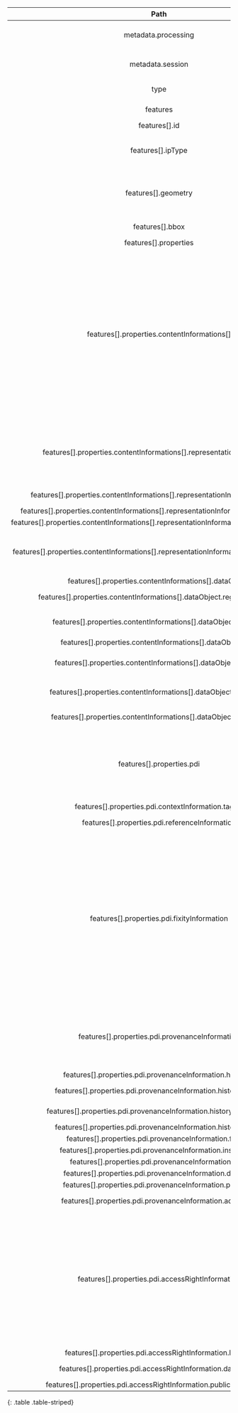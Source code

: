 | Path | Type | Description | Constraints |  
| :--: | :--: | :---------: | :---------: |  
| metadata.processing | `String` | The ingest processing chain to used |  |  
| metadata.session | `String` | The ingestion session identifier |  |  
| type | `String` | Feature collection | Must not be null |  
| features | `Array` | Array of feature |  |  
| features[].id | `String` | SIP id |  |  
| features[].ipType | `String` | GeoJson type representation - RFC 7946 -August 2016 | Must not be null |  
| features[].geometry | `Object` | GeoJson base feature representation - RFC 7946 -August 2016 |  |  
| features[].bbox | `Array` | An optional bounding box |  |  
| features[].properties | `Object` | properties |  |  
| features[].properties.contentInformations[] | `Array` | A set of information that is the original target of preservation or that includes part or all of that information. It is an information object composed of its content data object and its representation information. |  |  
| features[].properties.contentInformations[].representationInformation | `Object` | The information that maps a data object into more meaningful concepts. | Must not be null |  
| features[].properties.contentInformations[].representationInformation.syntax | `Object` | A data objet syntax | Must not be null |  
| features[].properties.contentInformations[].representationInformation.syntax.name | `String` | A syntax name |  |  
| features[].properties.contentInformations[].representationInformation.syntax.description | `String` | A description |  |  
| features[].properties.contentInformations[].representationInformation.syntax.mimeType | `String` | A two-part identifier for file formats and format contents |  |  
| features[].properties.contentInformations[].dataObject | `Object` | A data object | Must not be null |  
| features[].properties.contentInformations[].dataObject.regardsDataType | `String` | REGARDS data object type | Must not be null. Allowed values : RAWDATA, QUICKLOOK_SD, QUICKLOOK_MD, QUICKLOOK_HD, DOCUMENT, THUMBNAIL, OTHER, AIP, DESCRIPTION |  
| features[].properties.contentInformations[].dataObject.filename | `String` | The data object file name | Must not be blank |  
| features[].properties.contentInformations[].dataObject.urls | `Array` | A set of URL | Must not be empty |  
| features[].properties.contentInformations[].dataObject.fileSize | `Long` | The data object size in bytes |  |  
| features[].properties.contentInformations[].dataObject.checksum | `String` | The calculated data object checksum |  |  
| features[].properties.contentInformations[].dataObject.algorithm | `String` | The checksum algorithm used | see https://docs.oracle.com/javase/8/docs/api/java/security/MessageDigest.html[java.security.MessageDigest] |  
| features[].properties.pdi | `Object` | The information which is necessary for adequate preservation of the Content Information | Must not be null |  
| features[].properties.pdi.contextInformation.tags[] | `Array` | A set of tags |  |  
| features[].properties.pdi.referenceInformation | `Object` | additional identifier |  |  
| features[].properties.pdi.fixityInformation | `Object` | The information which documents the mechanisms that ensure that the content information object has not been altered in an undocumented manner. An example is a Cyclical Redundancy Check (CRC) code for a file.  | Must not be null |  
| features[].properties.pdi.provenanceInformation | `Object` | The information that documents the history of the content information | Must not be null |  
| features[].properties.pdi.provenanceInformation.history[] | `String` | A list of events | Must not be null |  
| features[].properties.pdi.provenanceInformation.history[].type | `String` | The event's type |  |  
| features[].properties.pdi.provenanceInformation.history[].comment | `String` | The event's comment |  |  
| features[].properties.pdi.provenanceInformation.history[].date | `String` | ISO Date time | Must not be null. . Required format : yyyy-MM-dd’T’HH:mm:ss.SSSZ |  
| features[].properties.pdi.provenanceInformation.facility | `String` | A facility |  |  
| features[].properties.pdi.provenanceInformation.instrument | `String` | An instrument |  |  
| features[].properties.pdi.provenanceInformation.filter | `String` | A filter |  |  
| features[].properties.pdi.provenanceInformation.detector | `String` | A detector |  |  
| features[].properties.pdi.provenanceInformation.proposal | `String` | A proposal |  |  
| features[].properties.pdi.provenanceInformation.additional | `String` | An additional information |  |  
| features[].properties.pdi.accessRightInformation | `Object` | The information that identifies the access restrictions pertaining to the content information, including the legal framework, licensing terms, and access control. | Must not be null |  
| features[].properties.pdi.accessRightInformation.licence | `String` | The licence |  |  
| features[].properties.pdi.accessRightInformation.dataRights | `String` | A data access rights | Must not be null |  
| features[].properties.pdi.accessRightInformation.publicReleaseDate | `String` | ISO Date time | Required format : yyyy-MM-dd’T’HH:mm:ss.SSSZ |  
{: .table .table-striped}
